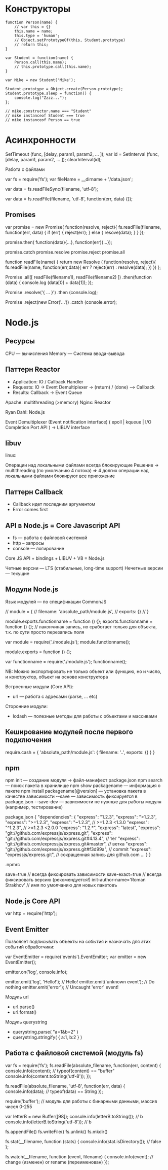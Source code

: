 # Конструкторы

````
function Person(name) {
	// var this = {}
	this.name = name;
	this.type = 'human';
	// Object.setPrototypeOf(this, Student.prototype)
	// return this;	
}

var Student = function(name) {
	Person.call(this.name);
	// this.prototype.call(this.name);
}

var Mike = new Student('Mike');

Student.prototype = Object.create(Person.prototype);
Student.prototype.sleep = function() {
	console.log("Zzzz...");
};

// mike.constructor.name === "Student"
// mike instanceof Student === true
// mike instanceof Person == true

````

# Асинхронности

SetTimeout (func, [delay, param1, param2, ... ]);
var id = SetInterval (func, [delay, param1, param2, ... ]);
clearInterval(id);


Работа с файлами

var fs = require('fs');
var fileName = __dirname + '/data.json';

var data = fs.readFileSync(filename, 'utf-8');

var data = fs.readFile(filename, 'utf-8', function(err, data) {});

## Promises ##

var promise = new Promise( function(resolve, reject){
  fs.readFile(filename, function(err, data) {
    if (err) {
      reject(err);
    } else {
      resove(data);
    }
  }
});

promise.then( function(data){...}, function(err){...});

promise.catch
promise.resolve
promise.reject
promise.all

function readFile(name) {
  return new Resolve ( function(resolve, reject){
    fs.readFile(name, function(err,data){
      err ? reject(err) : resolve(data);
    })
  })
};

Promise
  .all([
    readFile(filename1),
    readFile(filename2)
    ])
  .then(function (data) {
    console.log (data[0] + data[1]);
  }); 

Promise
  .resolve('{ ... }')
  .then (console.log);

Promise
  .reject(new Error('...'))
  .catch (console.error);


# Node.js

## Ресурсы

CPU — вычисления
Memory — 
Система ввода-вывода


## Паттерн Reactor
- Application: IO / Callback Handler
- Requests: IO -> Event Demultiplexer -> (return) / (done) --> Callback
- Results: Callback -> Event Queue

Apache: multithreading (>memory)
Nginx: Reactor


Ryan Dahl: Node.js


Event Demultiplexer (Event notification interface)
( epoll | kqueue | I/O Completion Port API ) -> LIBUV interface

## libuv

linux: 

Операции над локальными файлами всегда блокирующие
Решение -> multithreading (по умолчанию 4 потока)
=> 4 долгих операции над локальными файлами блокируют все приложение

## Паттерн Callback

- Callback идет последним аргументом
- Error comes first

## API в Node.js = Core Javascript API

- fs — работа с файловой системой
- http – запросы
- console — логирование

Core JS API + bindings + LIBUV + V8 = Node.js

Четные версии — LTS (стабильные, long-time support)
Нечетные версии — текущие 

## Модули Node.js ##

Язык модулей — по спецификации CommonJS

// module = {
//  filename: 'absolute_path/module.js',
//  exports: {}
// }

module.exports.functionname = function () {};
exports.functionname = function () {}; // лакончиная запись, но сработает только для объекта, т.к. по сути просто перезапись поля

var module = require('./module.js');
module.functionname();

module.exports = function () {};

var functionname = require('./module.js');
functionname();

NB: Можно экспортировать не только объект или функцию, но и число, и конструктор, объект на основе конструктора

Встроенные модули (Core API):
- url — работа с адресами (parse, ... etc)

Сторонние модули:
- lodash — полезные методы для работы с объектами и массивами 

## Кеширование модулей после первого подключения

require.cash = 
{
  'absolute_path/module.js': {
    filename: '..',
    exports: {}
  }
}

## npm 

npm init — создание модуля -> файл-манифест package.json
npm search — поиск пакета в хранилище
npm show packagename — информация о пакете
npm install packagename[@version] — установка пакета в качестве зависимости
  --save — зависимость фиксируется в package.json
  --save-dev — зависимости не нужные для работы модуля (например, тестирование)

package.json
{
  "dependencies": {
    "express": "1.2.3",
    "express": ">1.2.3",
    "express": ">=1.2.3",
    "express": "~1.2.3", // >=1.2.3 <1.3.0
    "express": "^1.2.3", // >=1.2.3 <2.0.0
    "express": "1.2.*",
    "express": "latest",
    "express": "git://github.com/expressjs/express.git",
    "express": "git://github.com/expressjs/express.git#4.13.4", // тег
    "express": "git://github.com/expressjs/express.git#master", // ветка
    "express": "git://github.com/expressjs/express.git#f3d99a", // commit
    "express": "expressjs/express.git", // сокращенная запись для github.com
    ...
  }
}

.npmrc

save=true // всегда фиксировать зависимости
save-exact=true // всегда фиксировать версию (рекомендуется!)
init-author-name='Roman Strakhov' // имя по умолчанию для новых пакетовъ

## Node.js Core API 

var http = require('http');

## Event Emitter

Позволяет подписывать объекты на события и назначать для этих событий обработчики:

var EventEmitter = require('events').EventEmitter;
var emitter = new EventEmitter();

emitter.on('log', console.info);

emitter.emit('log', 'Hello!'); // Hello!
emitter.emit('unknown event'); // Do nothing
emitter.emit('error'); // Uncaught 'error' event!

Модуль url
- url.parse()
- url.format()

Модуль querystring
- querystring.parse( "a=1&b=2" )
- querystring.stringify( { a:1, b:2 } )

## Работа с файловой системой (модуль fs)

var fs = require('fs');
fs.readFile(absolute_filename, function(err, content) { 
  console.info(content); // typeof(content) == "buffer"
  console.info(content.toString('utf-8'));
});

fs.readFile(absolute_filename, 'utf-8', function(err, data) { 
  console.info(data); // typeof(data) == String
});


require('buffer'); // модуль для работы с бинарными данными, массив чисел 0-255

var letterB = new Buffer([98]);
console.info(letterB.toString()); // b
console.info(letterB.toString('utf-8')); // b

fs.appendFile()
fs.writeFile()
fs.unlink()
fs.mkdir()

fs.stat(__filename, function (stats) {
  console.info(stat.isDirectory()); // false
};

fs.watch(__filename, function (event, filename) {
  console.info(event); // change (изменен) or rename (переименован)
});










